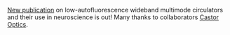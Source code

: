 <a href="https://doi.org/10.1016/j.crmeth.2023.100418">New publication</a> on low-autofluorescence wideband multimode circulators and their use in neuroscience is out! Many thanks to collaborators <a href="https://www.castoroptics.com/en/">Castor Optics</a>. 
